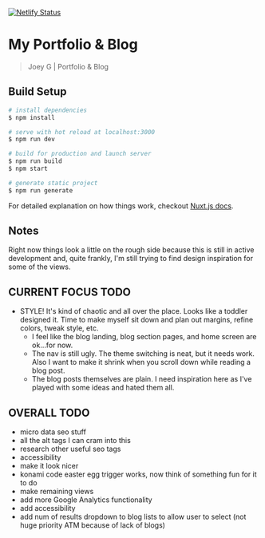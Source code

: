 [![Netlify Status](https://api.netlify.com/api/v1/badges/cfe5692f-e688-4f3e-a96d-9ea631808fe9/deploy-status)](https://app.netlify.com/sites/joeyg/deploys)

# My Portfolio & Blog

> Joey G | Portfolio & Blog

## Build Setup

```bash
# install dependencies
$ npm install

# serve with hot reload at localhost:3000
$ npm run dev

# build for production and launch server
$ npm run build
$ npm start

# generate static project
$ npm run generate
```

For detailed explanation on how things work, checkout [Nuxt.js docs](https://nuxtjs.org).

## Notes

Right now things look a little on the rough side because this is still in active development and, quite frankly, I'm still trying to find design inspiration for some of the views.

## CURRENT FOCUS TODO

- STYLE! It's kind of chaotic and all over the place. Looks like a toddler designed it. Time to make myself sit down and plan out margins, refine colors, tweak style, etc.
  - I feel like the blog landing, blog section pages, and home screen are ok...for now.
  - The nav is still ugly. The theme switching is neat, but it needs work. Also I want to make it shrink when you scroll down while reading a blog post.
  - The blog posts themselves are plain. I need inspiration here as I've played with some ideas and hated them all.

## OVERALL TODO

- micro data seo stuff
- all the alt tags I can cram into this
- research other useful seo tags
- accessibility
- make it look nicer
- konami code easter egg trigger works, now think of something fun for it to do
- make remaining views
- add more Google Analytics functionality
- add accessibility
- add num of results dropdown to blog lists to allow user to select (not huge priority ATM because of lack of blogs)

